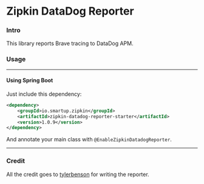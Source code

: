 # Zipkin DataDog Reporter

### Intro

This library reports Brave tracing to DataDog APM.

### Usage

----

#### Using Spring Boot

Just include this dependency:

```xml
<dependency>
	<groupId>io.smartup.zipkin</groupId>
	<artifactId>zipkin-datadog-reporter-starter</artifactId>
	<version>1.0.9</version>
</dependency>
```

And annotate your main class with `@EnableZipkinDatadogReporter`.

----

### Credit

All the credit goes to [tylerbenson](https://github.com/tylerbenson) for writing the reporter.

